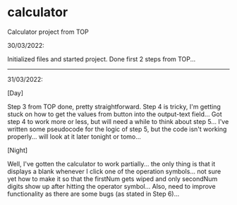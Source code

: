 # calculator
Calculator project from TOP

30/03/2022:

Initialized files and started project.
Done first 2 steps from TOP...

---

31/03/2022:

[Day]

Step 3 from TOP done, pretty straightforward.
Step 4 is tricky, I'm getting stuck on how to get the values from button into the output-text field...
Got step 4 to work more or less, but will need a while to think about step 5...
I've written some pseudocode for the logic of step 5, but the code isn't working properly... will look at it later tonight or tomo...

[Night]

Well, I've gotten the calculator to work partially... the only thing is that it displays a blank whenever I click one of the operation symbols... not sure yet how to make it so that the firstNum gets wiped and only secondNum digits show up after hitting the operator symbol...
Also, need to improve functionality as there are some bugs (as stated in Step 6)...